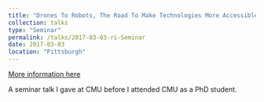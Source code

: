 ```yaml
---
title: "Drones To Robots, The Road To Make Technologies More Accessible"
collection: talks
type: "Seminar"
permalink: /talks/2017-03-03-ri-Seminar
date: 2017-03-03
location: "Pittsburgh"
---
```


[More information here](https://www.youtube.com/watch?v=qRMCd7mLmmo)

A seminar talk I gave at CMU before I attended CMU as a PhD student.
